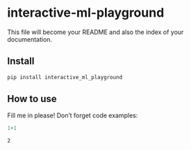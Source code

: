 # interactive-ml-playground


<!-- WARNING: THIS FILE WAS AUTOGENERATED! DO NOT EDIT! -->

This file will become your README and also the index of your
documentation.

## Install

``` sh
pip install interactive_ml_playground
```

## How to use

Fill me in please! Don’t forget code examples:

``` python
1+1
```

    2
